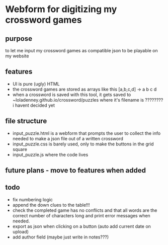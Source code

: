 # Webform for digitizing my crossword games

## purpose
to let me input my crossword games as compatible json to be playable on my website

## features
- UI is pure (ugly) HTML 
- the crossword games are stored as arrays like this [a,b,c,d] -> a b 
                                                                  c d
- when a crossword is saved with this tool, it gets saved to ~loladenney.github.io/crossword/puzzles where it's filename is ???????? i havent decided yet


## file structure
- input_puzzle.html is a webform that prompts the user to collect the info needed to make a json file out of a written crossword
- input_puzzle.css is barely used, only to make the buttons in the grid square
- input_puzzle.js  where the code lives


## future plans  - move to features when added

## todo
- fix numbering logic
- append the down clues to the table!!!
- check the completed game has no conflicts and that all words are the correct number of characters long and print error messages when needed.
- export as json when clicking on a button (auto add current date on upload)
- add author field (maybe just write in notes???)
